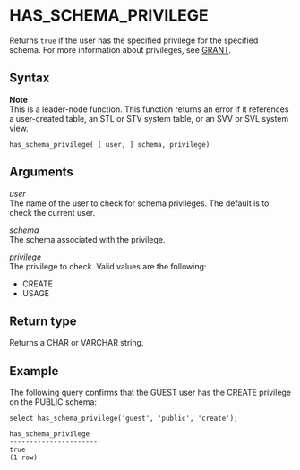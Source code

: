 # HAS\_SCHEMA\_PRIVILEGE<a name="r_HAS_SCHEMA_PRIVILEGE"></a>

Returns `true` if the user has the specified privilege for the specified schema\. For more information about privileges, see [GRANT](r_GRANT.md)\.

## Syntax<a name="r_HAS_SCHEMA_PRIVILEGE-synopsis"></a>

**Note**  
This is a leader\-node function\. This function returns an error if it references a user\-created table, an STL or STV system table, or an SVV or SVL system view\.

```
has_schema_privilege( [ user, ] schema, privilege)
```

## Arguments<a name="r_HAS_SCHEMA_PRIVILEGE-arguments"></a>

 *user*   
The name of the user to check for schema privileges\. The default is to check the current user\. 

 *schema*   
The schema associated with the privilege\. 

 *privilege*   
The privilege to check\. Valid values are the following:   
+ CREATE
+ USAGE

## Return type<a name="r_HAS_SCHEMA_PRIVILEGE-return-type"></a>

Returns a CHAR or VARCHAR string\. 

## Example<a name="r_HAS_SCHEMA_PRIVILEGE-example"></a>

The following query confirms that the GUEST user has the CREATE privilege on the PUBLIC schema: 

```
select has_schema_privilege('guest', 'public', 'create');

has_schema_privilege
----------------------
true
(1 row)
```